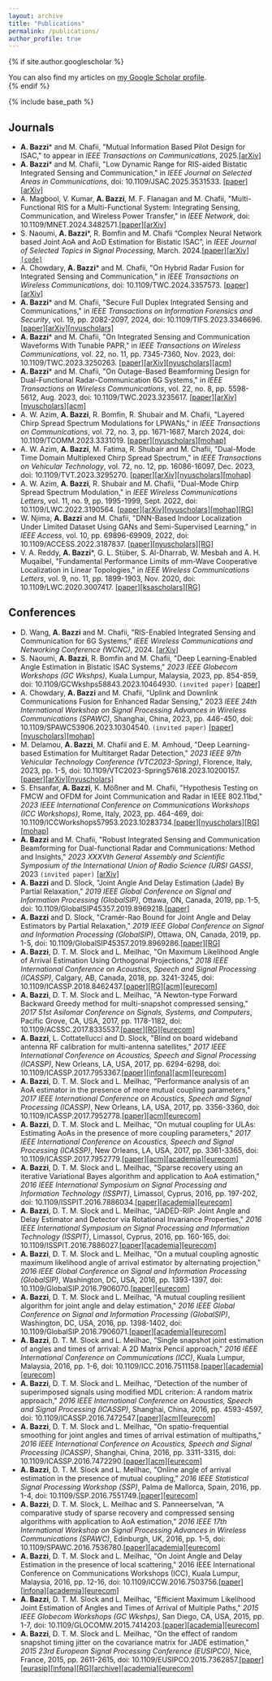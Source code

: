 ```yaml
---
layout: archive
title: "Publications"
permalink: /publications/
author_profile: true
---
```


{% if site.author.googlescholar %}
  <div class="wordwrap">You can also find my articles on <a href="{{site.author.googlescholar}}">my Google Scholar profile</a>.</div>
{% endif %}

{% include base_path %}

## Journals
* **A. Bazzi**\* and M. Chafii, "Mutual Information Based Pilot Design for ISAC," to appear in *IEEE Transactions on Communications*, 2025.[[arXiv]](https://arxiv.org/pdf/2306.13003)
* **A. Bazzi**\* and M. Chafii, "Low Dynamic Range for RIS-aided Bistatic Integrated Sensing and Communication," in *IEEE Journal on Selected Areas in Communications*, doi: 10.1109/JSAC.2025.3531533. [[paper]](https://ieeexplore.ieee.org/document/10854667)[[arXiv]](https://arxiv.org/pdf/2411.06117)
* A. Magbool, V. Kumar, **A. Bazzi**, M. F. Flanagan and M. Chafii, "Multi-Functional RIS for a Multi-Functional System: Integrating Sensing, Communication, and Wireless Power Transfer," in *IEEE Network*, doi: 10.1109/MNET.2024.3482571.[[paper]](https://ieeexplore.ieee.org/document/10720877)[[arXiv]](https://arxiv.org/pdf/2410.08715)
* S. Naoumi, **A. Bazzi**\*, R. Bomfin and M. Chafii “Complex Neural Network based Joint AoA and AoD Estimation for Bistatic ISAC”, in *IEEE Journal of Selected Topics in Signal Processing*, March. 2024.[[paper]](https://ieeexplore.ieee.org/abstract/document/10496165)[[arXiv]](https://arxiv.org/pdf/2404.00582.pdf)[``[code]``](https://github.com/salmane-s9/Bistatic_ISAC) 
* A. Chowdary, **A. Bazzi**\* and M. Chafii, "On Hybrid Radar Fusion for Integrated Sensing and Communication," in *IEEE Transactions on Wireless Communications*, doi: 10.1109/TWC.2024.3357573. [[paper]](https://ieeexplore.ieee.org/abstract/document/10417003)[[arXiv]](https://arxiv.org/abs/2303.05722)
* **A. Bazzi**\* and M. Chafii, "Secure Full Duplex Integrated Sensing and Communications," in *IEEE Transactions on Information Forensics and Security*, vol. 19, pp. 2082-2097, 2024, doi: 10.1109/TIFS.2023.3346696. [[paper]](https://ieeexplore.ieee.org/abstract/document/10373185)[[arXiv]](https://arxiv.org/abs/2312.11367)[[nyuscholars]](https://nyuscholars.nyu.edu/en/publications/secure-full-duplex-integrated-sensing-and-communications)
* **A. Bazzi**\* and M. Chafii, "On Integrated Sensing and Communication Waveforms With Tunable PAPR," in *IEEE Transactions on Wireless Communications*, vol. 22, no. 11, pp. 7345-7360, Nov. 2023, doi: 10.1109/TWC.2023.3250263. [[paper]](https://ieeexplore.ieee.org/abstract/document/10061453)[[arXiv]](https://arxiv.org/abs/2210.02892)[[nyuscholars]](https://nyuscholars.nyu.edu/en/publications/on-integrated-sensing-and-communication-waveforms-with-tunable-pa)[[acm]](https://dl.acm.org/doi/abs/10.1109/TWC.2023.3250263)
* **A. Bazzi**\* and M. Chafii, "On Outage-Based Beamforming Design for Dual-Functional Radar-Communication 6G Systems," in *IEEE Transactions on Wireless Communications*, vol. 22, no. 8, pp. 5598-5612, Aug. 2023, doi: 10.1109/TWC.2023.3235617. [[paper]](https://ieeexplore.ieee.org/abstract/document/10018908)[[arXiv]](https://arxiv.org/abs/2207.04921)[[nyuscholars]](https://nyuscholars.nyu.edu/en/publications/on-outage-based-beamforming-design-for-dual-functional-radar-comm)[[acm]](https://dl.acm.org/doi/abs/10.1109/TWC.2023.3235617)
* A. W. Azim, **A. Bazzi**, R. Bomfin, R. Shubair and M. Chafii, "Layered Chirp Spread Spectrum Modulations for LPWANs," in *IEEE Transactions on Communications*, vol. 72, no. 3, pp. 1671-1687, March 2024, doi: 10.1109/TCOMM.2023.3331019. [[paper]](https://ieeexplore.ieee.org/abstract/document/10312745)[[nyuscholars]](https://nyuscholars.nyu.edu/en/publications/layered-chirp-spread-spectrum-modulations-for-lpwans)[[mohap]](https://nchr.elsevierpure.com/en/publications/layered-chirp-spread-spectrum-modulations-for-lpwans)
* A. W. Azim, **A. Bazzi**, M. Fatima, R. Shubair and M. Chafii, "Dual-Mode Time Domain Multiplexed Chirp Spread Spectrum," in *IEEE Transactions on Vehicular Technology*, vol. 72, no. 12, pp. 16086-16097, Dec. 2023, doi: 10.1109/TVT.2023.3295270.
[[paper]](https://ieeexplore.ieee.org/abstract/document/10183362)[[arXiv]](https://arxiv.org/abs/2210.04094)[[nyuscholars]](https://nyuscholars.nyu.edu/en/publications/dual-mode-time-domain-multiplexed-chirp-spread-spectrum)[[mohap]](https://nchr.elsevierpure.com/en/publications/dual-mode-time-domain-multiplexed-chirp-spread-spectrum) 
* A. W. Azim, **A. Bazzi**, R. Shubair and M. Chafii, "Dual-Mode Chirp Spread Spectrum Modulation," in *IEEE Wireless Communications Letters*, vol. 11, no. 9, pp. 1995-1999, Sept. 2022, doi: 10.1109/LWC.2022.3190564.
[[paper]](https://ieeexplore.ieee.org/abstract/document/9828505)[[arXiv]](https://arxiv.org/abs/2205.09421)[[nyuscholars]](https://nyuscholars.nyu.edu/en/publications/dual-mode-chirp-spread-spectrum-modulation)[[mohap]](https://nchr.elsevierpure.com/en/publications/dual-mode-chirp-spread-spectrum-modulation)[[RG]](https://www.researchgate.net/profile/Raed-Shubair-2/publication/361979474_Dual-Mode_Chirp_Spread_Spectrum_Modulation/links/62d66844d62405589275f13d/Dual-Mode-Chirp-Spread-Spectrum-Modulation.pdf)
* W. Njima, **A. Bazzi** and M. Chafii, "DNN-Based Indoor Localization Under Limited Dataset Using GANs and Semi-Supervised Learning," in *IEEE Access*, vol. 10, pp. 69896-69909, 2022, doi: 10.1109/ACCESS.2022.3187837.
[[paper]](https://ieeexplore.ieee.org/abstract/document/9812625)[[nyuscholars]](https://nyuscholars.nyu.edu/en/publications/dnn-based-indoor-localization-under-limited-dataset-using-gans-an)[[RG]](https://www.researchgate.net/profile/Wafa-Njima/publication/361693527_DNN-based_Indoor_Localization_Under_Limited_Dataset_using_GANs_and_Semi-Supervised_Learning/links/62c5c36d8f4dd63324adb6a8/DNN-based-Indoor-Localization-Under-Limited-Dataset-using-GANs-and-Semi-Supervised-Learning.pdf)
* V. A. Reddy, **A. Bazzi**\*, G. L. Stüber, S. Al-Dharrab, W. Mesbah and A. H. Muqaibel, "Fundamental Performance Limits of mm-Wave Cooperative Localization in Linear Topologies," in *IEEE Wireless Communications Letters*, vol. 9, no. 11, pp. 1899-1903, Nov. 2020, doi: 10.1109/LWC.2020.3007417. [[paper]](https://ieeexplore.ieee.org/abstract/document/9134417)[[ksascholars]](https://ksascholar.dri.sa/en/publications/fundamental-performance-limits-of-mm-wave-cooperative-localizatio-4)[[RG]](https://www.researchgate.net/profile/Varun-Reddy-4/publication/342846052_Fundamental_Performance_Limits_of_mm-Wave_Cooperative_Localization_in_Linear_Topologies/links/5f0881cf299bf18816104427/Fundamental-Performance-Limits-of-mm-Wave-Cooperative-Localization-in-Linear-Topologies.pdf)



## Conferences
* D. Wang, **A. Bazzi** and M. Chafii, "RIS-Enabled Integrated Sensing and Communication for 6G Systems," *IEEE Wireless Communications and Networking Conference (WCNC)*, 2024. [[arXiv]](https://arxiv.org/abs/2401.00444)
* S. Naoumi, **A. Bazzi**, R. Bomfin and M. Chafii, "Deep Learning-Enabled Angle Estimation in Bistatic ISAC Systems," *2023 IEEE Globecom Workshops (GC Wkshps)*, Kuala Lumpur, Malaysia, 2023, pp. 854-859, doi: 10.1109/GCWkshps58843.2023.10464930. ``(invited paper)`` [[paper]](https://ieeexplore.ieee.org/abstract/document/10464930)
* A. Chowdary, **A. Bazzi** and M. Chafii, "Uplink and Downlink Communications Fusion for Enhanced Radar Sensing," 2023 *IEEE 24th International Workshop on Signal Processing Advances in Wireless Communications (SPAWC)*, Shanghai, China, 2023, pp. 446-450, doi: 10.1109/SPAWC53906.2023.10304540. ``(invited paper)`` [[paper]](https://ieeexplore.ieee.org/abstract/document/10304540)[[nyuscholars]](https://nyuscholars.nyu.edu/en/publications/uplink-and-downlink-communications-fusion-for-enhanced-radar-sens)[[mohap]](https://nchr.elsevierpure.com/en/publications/uplink-and-downlink-communications-fusion-for-enhanced-radar-sens)
* M. Delamou, **A. Bazzi**, M. Chafii and E. M. Amhoud, "Deep Learning-based Estimation for Multitarget Radar Detection," *2023 IEEE 97th Vehicular Technology Conference (VTC2023-Spring)*, Florence, Italy, 2023, pp. 1-5, doi: 10.1109/VTC2023-Spring57618.2023.10200157.[[paper]](https://ieeexplore.ieee.org/abstract/document/10200157)[[arXiv]](https://arxiv.org/abs/2305.05621)[[nyuscholars]](https://nyuscholars.nyu.edu/en/publications/deep-learning-based-estimation-for-multitarget-radar-detection)
* S. Ehsanfar, **A. Bazzi**, K. Mößner and M. Chafii, "Hypothesis Testing on FMCW and OFDM for Joint Communication and Radar in IEEE 802.11bd," *2023 IEEE International Conference on Communications Workshops (ICC Workshops)*, Rome, Italy, 2023, pp. 464-469, doi: 10.1109/ICCWorkshops57953.2023.10283734.[[paper]](https://ieeexplore.ieee.org/abstract/document/10283734)[[nyuscholars]](https://nyuscholars.nyu.edu/en/publications/hypothesis-testing-on-fmcw-and-ofdm-for-joint-communication-and-r)[[RG]](https://www.researchgate.net/profile/Shahab-Ehsanfar/publication/371012167_Hypothesis_Testing_on_FMCW_and_OFDM_for_Joint_Communication_and_Radar_in_IEEE_80211bd/links/646f16476a0082273fad1c6b/Hypothesis-Testing-on-FMCW-and-OFDM-for-Joint-Communication-and-Radar-in-IEEE-80211bd.pdf)[[mohap]](https://nchr.elsevierpure.com/en/publications/hypothesis-testing-on-fmcw-and-ofdm-for-joint-communication-and-r)
* **A. Bazzi** and M. Chafii, "Robust Integrated Sensing and Communication Beamforming for Dual-functional Radar and Communications: Method and Insights," *2023 XXXVth General Assembly and Scientific Symposium of the International Union of Radio Science (URSI GASS)*, 2023 ``(invited paper)`` [[arXiv]](https://arxiv.org/abs/2303.07652)
* **A. Bazzi** and D. Slock, "Joint Angle And Delay Estimation (Jade) By Partial Relaxation," *2019 IEEE Global Conference on Signal and Information Processing (GlobalSIP)*, Ottawa, ON, Canada, 2019, pp. 1-5, doi: 10.1109/GlobalSIP45357.2019.8969218.[[paper]](https://ieeexplore.ieee.org/abstract/document/8969218)
* **A. Bazzi** and D. Slock, "Cramér-Rao Bound for Joint Angle and Delay Estimators by Partial Relaxation," *2019 IEEE Global Conference on Signal and Information Processing (GlobalSIP)*, Ottawa, ON, Canada, 2019, pp. 1-5, doi: 10.1109/GlobalSIP45357.2019.8969286.[[paper]](https://ieeexplore.ieee.org/abstract/document/8969286)[[RG]](https://www.researchgate.net/profile/Ahmad-Bazzi/publication/336670468_Cramer-Rao_Bound_for_Joint_Angle_and_Delay_Estimators_by_Partial_Relaxation/links/5dab3bdda6fdccc99d91dcab/Cramer-Rao-Bound-for-Joint-Angle-and-Delay-Estimators-by-Partial-Relaxation.pdf)
* **A. Bazzi**, D. T. M. Slock and L. Meilhac, "On Maximum Likelihood Angle of Arrival Estimation Using Orthogonal Projections," *2018 IEEE International Conference on Acoustics, Speech and Signal Processing (ICASSP)*, Calgary, AB, Canada, 2018, pp. 3241-3245, doi: 10.1109/ICASSP.2018.8462437.[[paper]](https://ieeexplore.ieee.org/abstract/document/8462437)[[RG]](https://www.researchgate.net/profile/Ahmad-Bazzi/publication/323254993_On_Maximum_Likelihood_Angle_of_Arrival_Estimation_Using_Orthogonal_Projections/links/5a89ad09458515b8af94c77a/On-Maximum-Likelihood-Angle-of-Arrival-Estimation-Using-Orthogonal-Projections.pdf)[[acm]](https://dl.acm.org/doi/abs/10.1109/ICASSP.2018.8462437)[[eurecom]](https://www.eurecom.fr/en/publication/5497/download/comsys-publi-5497.pdf)
* **A. Bazzi**, D. T. M. Slock and L. Meilhac, "A Newton-type Forward Backward Greedy method for multi-snapshot compressed sensing," *2017 51st Asilomar Conference on Signals, Systems, and Computers*, Pacific Grove, CA, USA, 2017, pp. 1178-1182, doi: 10.1109/ACSSC.2017.8335537.[[paper]](https://ieeexplore.ieee.org/abstract/document/8335537)[[RG]](https://www.researchgate.net/profile/Ahmad-Bazzi/publication/318504568_A_Newton-type_Forward_Backward_Greedy_Method_for_Multi-Snapshot_Compressed_Sensing/links/596e3981aca272d552fe3525/A-Newton-type-Forward-Backward-Greedy-Method-for-Multi-Snapshot-Compressed-Sensing.pdf)[[eurecom]](https://www.eurecom.fr/fr/publication/5272/download/comsys-publi-5272.newton.pdf)
* **A. Bazzi**, L. Cottatellucci and D. Slock, "Blind on board wideband antenna RF calibration for multi-antenna satellites," *2017 IEEE International Conference on Acoustics, Speech and Signal Processing (ICASSP)*, New Orleans, LA, USA, 2017, pp. 6294-6298, doi: 10.1109/ICASSP.2017.7953367.[[paper]](https://ieeexplore.ieee.org/abstract/document/7953367)[[infona]](https://www.infona.pl/resource/bwmeta1.element.ieee-art-000007953367)[[acm]](https://dl.acm.org/doi/abs/10.1109/ICASSP.2017.7953367)[[eurecom]](https://www.eurecom.fr/publication/5111/download/comsys-publi-5111_2.pdf)
* **A. Bazzi**, D. T. M. Slock and L. Meilhac, "Performance analysis of an AoA estimator in the presence of more mutual coupling parameters," *2017 IEEE International Conference on Acoustics, Speech and Signal Processing (ICASSP)*, New Orleans, LA, USA, 2017, pp. 3356-3360, doi: 10.1109/ICASSP.2017.7952778.[[paper]](https://ieeexplore.ieee.org/abstract/document/7952778)[[acm]](https://dl.acm.org/doi/abs/10.1109/ICASSP.2017.7952778)[[eurecom]](https://www.eurecom.fr/fr/publication/5110/download/comsys-publi-5110.pdf)
* **A. Bazzi**, D. T. M. Slock and L. Meilhac, "On mutual coupling for ULAs: Estimating AoAs in the presence of more coupling parameters," *2017 IEEE International Conference on Acoustics, Speech and Signal Processing (ICASSP)*, New Orleans, LA, USA, 2017, pp. 3361-3365, doi: 10.1109/ICASSP.2017.7952779.[[paper]](https://ieeexplore.ieee.org/abstract/document/7952779)[[acm]](https://dl.acm.org/doi/abs/10.1109/ICASSP.2017.7952779)[[academia]](https://d1wqtxts1xzle7.cloudfront.net/93872058/comsys-publi-5109-libre.pdf?1667898371=&response-content-disposition=inline%3B+filename%3DOn_mutual_coupling_for_ULAs_Estimating_A.pdf&Expires=1711909468&Signature=e5XDp8GO6YWY8VFkMIPbhYIyQ2eJLAwCT8tmj3puN6C56PhQPl3rOwv0TlJm~hlaanHBDDjbEO3B6EBFoWkq56JsaJZ0L8lS1F0RztQUa1c3LxFegLCL60ovcC4m9ESSGIPAcDMWqUKq7AcaAanNkU448Y4xcl~lDBgFeLdx3TQmLaIP6kpBc0cR7vxJTclBE8ScI9A2Ln0Makf7nmk0CScZs7gr2ci5SbX3uXI4ElBxnvbq2fRci78cTCrWzBZviQ5D7v36Oq9R-6lwIwYKjNnGE~DfEynHoFB~TYUiZJFEtUAxMQe37G3kn9axIzXpH92e9SShY1v8a75H5SR~OQ__&Key-Pair-Id=APKAJLOHF5GGSLRBV4ZA)[[eurecom]](https://www.eurecom.fr/en/publication/5109/download/comsys-publi-5109.pdf)
* **A. Bazzi**, D. T. M. Slock and L. Meilhac, "Sparse recovery using an iterative Variational Bayes algorithm and application to AoA estimation," *2016 IEEE International Symposium on Signal Processing and Information Technology (ISSPIT)*, Limassol, Cyprus, 2016, pp. 197-202, doi: 10.1109/ISSPIT.2016.7886034.[[paper]](https://ieeexplore.ieee.org/abstract/document/7886034)[[academia]](https://d1wqtxts1xzle7.cloudfront.net/93872042/comsys-publi-5127-libre.pdf?1667898374=&response-content-disposition=inline%3B+filename%3DSparse_recovery_using_an_iterative_Varia.pdf&Expires=1711909611&Signature=caPQTxKO1rBENdsWatTmIv7fqFfOoPadYnpT2sQrpAGTgnc~eagitTTIyrHxQy0xTAoBhYazg-WBD30juDMUxTAm3qDpN3AO5JRhT~kLg1oPWPskQdJny-jvlwRDeyjTq8OVBoG2i4SHfBPpH~PWkBIyVbBJTWMTE7q4XDRJ7Ea2MyRKMm2lPwWKPI0kpt5AS3FAP9bEj8YhgFNA3AundjHUNYQ3NamZXDEyE4URtkUeOeXjqlBbIogU5Scz2-Efbu1FNndfLVEpx8VVz5l0RRPtfrFKlfJX8ae3INnDj5cfyedLN~iVcOtsUtMZmELXpe4Ic5zPKcIOCHZza0Q3JA__&Key-Pair-Id=APKAJLOHF5GGSLRBV4ZA)[[eurecom]](https://www.eurecom.fr/en/publication/5127/download/comsys-publi-5127.pdf)
* **A. Bazzi**, D. T. M. Slock and L. Meilhac, "JADED-RIP: Joint Angle and Delay Estimator and Detector via Rotational Invariance Properties," *2016 IEEE International Symposium on Signal Processing and Information Technology (ISSPIT)*, Limassol, Cyprus, 2016, pp. 160-165, doi: 10.1109/ISSPIT.2016.7886027.[[paper]](https://ieeexplore.ieee.org/abstract/document/7886027)[[academia]](https://d1wqtxts1xzle7.cloudfront.net/93872062/comsys-publi-5126-libre.pdf?1667898411=&response-content-disposition=inline%3B+filename%3DJADED_RIP_Joint_Angle_and_Delay_Estimato.pdf&Expires=1711909733&Signature=W50zfwko-L6fej4wqcgsYWPGBw5AC6Y-Xx1~7YOEIZQSTHs3Sf4QuuQ3tmif7Xjm~4DPpEeNznnneiMghHYaqO6aySiWb9Ut8kH-zrhc3fzMdq8ap-H3MiN41XJ8JvHNwomTfLtSWIMN6raVepuuBy3er7-xjzVuL23ZBr1P6PWmv-p~4KtP88t2QNwAm-LcVKlJNo5I8bgw8g1axYIDhnEI3Ue3zhO-Lw844cygpzYIwg9tmEUKk2E1uiej0XvXlzHdoBaAzoG9v4SXSe5DFLaGkSdA5AjpI5l5af3doKchbtxMawojJ8ieYblrY74guXt3ILWOiBTra1rhz1e90g__&Key-Pair-Id=APKAJLOHF5GGSLRBV4ZA)[[eurecom]](https://www.eurecom.fr/publication/5126/download/comsys-publi-5126.pdf)
* **A. Bazzi**, D. T. M. Slock and L. Meilhac, "On a mutual coupling agnostic maximum likelihood angle of arrival estimator by alternating projection," *2016 IEEE Global Conference on Signal and Information Processing (GlobalSIP)*, Washington, DC, USA, 2016, pp. 1393-1397, doi: 10.1109/GlobalSIP.2016.7906070.[[paper]](https://ieeexplore.ieee.org/abstract/document/7906070)[[eurecom]](https://www.eurecom.fr/fr/publication/4988/download/comsys-publi-4988.pdf)
* **A. Bazzi**, D. T. M. Slock and L. Meilhac, "A mutual coupling resilient algorithm for joint angle and delay estimation," *2016 IEEE Global Conference on Signal and Information Processing (GlobalSIP)*, Washington, DC, USA, 2016, pp. 1398-1402, doi: 10.1109/GlobalSIP.2016.7906071.[[paper]](https://ieeexplore.ieee.org/abstract/document/7906071)[[academia]](https://d1wqtxts1xzle7.cloudfront.net/93872010/comsys-publi-4987_1-libre.pdf?1667898377=&response-content-disposition=inline%3B+filename%3DA_mutual_coupling_resilient_algorithm_fo.pdf&Expires=1711910265&Signature=fl9CLt1CxISEDkRnq9PDQY~WDc1ZZH70nDiWLTf61Tvmy6H3kzuSejlLOljR7xVyzKLOYlRHJ7i0BHfOzmET1JN0XqtrMAoR79p2nU0tvm2WTRMVUHqKFGEm79aWJIve2T2io91sMZnGmyvaUsgxHEIRdlz0nGPxOADbtSS3i1w4gUJ4QvtMIFsAHWUCVAv86wbBRm6MKxdv51MM97hpzxc-RUsepLLB5bsYNMxUiggy~7L5uqaczpLYGIiEdYE7ZZvxL3k-olF969WDNUUs6wW-aNSxNMrwNoaiaIbL3UlQvqDf-JzCwlQM34IJtbBJ8DNAmGRS4i59ft2zdqCh5g__&Key-Pair-Id=APKAJLOHF5GGSLRBV4ZA)[[eurecom]](https://www.eurecom.fr/en/publication/4987/download/comsys-publi-4987_1.pdf)
* **A. Bazzi**, D. T. M. Slock and L. Meilhac, "Single snapshot joint estimation of angles and times of arrival: A 2D Matrix Pencil approach," *2016 IEEE International Conference on Communications (ICC)*, Kuala Lumpur, Malaysia, 2016, pp. 1-6, doi: 10.1109/ICC.2016.7511158.[[paper]](https://ieeexplore.ieee.org/abstract/document/7511158)[[academia]](https://d1wqtxts1xzle7.cloudfront.net/93872051/cm-publi-4817-libre.pdf?1667898561=&response-content-disposition=inline%3B+filename%3DSingle_snapshot_joint_estimation_of_angl.pdf&Expires=1711910359&Signature=Kncq5nnFmaOO4NlXFAQwPElhDU1O3EllqD2AU9-ohYLdJbvaERNouV-s5sXTsaxmd0G2e4Z2aJlOA4tjjWXGfurg7evl8~rCp7hX-6QcVdZsgvXrvucJwo~rTKD7-aHhec6KKTOo42wwol9SUr-dphO-qESYGtU9XhCP-UTwmyAE~IlBGQ8uQO67TkCCRp63wQ31OK5lK0xHDsNNSmwr6gxHilT7vjmI5j7H0tRkUaIQbETKmzD46bsWCz4N6ndguEwvCHeBKFLcTyRXrSnLz0V6kOoAJV0tQT4ogcc4WOc7UilRy4aPOC9ycziWcsVCoZD0XQYHnVAeTIm1xMslhg__&Key-Pair-Id=APKAJLOHF5GGSLRBV4ZA)[[eurecom]](https://www.eurecom.fr/en/publication/4817/download/cm-publi-4817.pdf)
* **A. Bazzi**, D. T. M. Slock and L. Meilhac, "Detection of the number of superimposed signals using modified MDL criterion: A random matrix approach," *2016 IEEE International Conference on Acoustics, Speech and Signal Processing (ICASSP)*, Shanghai, China, 2016, pp. 4593-4597, doi: 10.1109/ICASSP.2016.7472547.[[paper]](https://ieeexplore.ieee.org/abstract/document/7472547)[[acm]](https://dl.acm.org/doi/abs/10.1109/ICASSP.2016.7472547)[[eurecom]](https://www.eurecom.fr/en/publication/4789/download/cm-publi-4789.pdf)
* **A. Bazzi**, D. T. M. Slock and L. Meilhac, "On spatio-frequential smoothing for joint angles and times of arrival estimation of multipaths," *2016 IEEE International Conference on Acoustics, Speech and Signal Processing (ICASSP)*, Shanghai, China, 2016, pp. 3311-3315, doi: 10.1109/ICASSP.2016.7472290.[[paper]](https://ieeexplore.ieee.org/abstract/document/7472290)[[acm]](https://dl.acm.org/doi/abs/10.1109/ICASSP.2016.7472290)[[eurecom]](https://www.eurecom.fr/fr/publication/4790/download/cm-publi-4790.pdf)
* **A. Bazzi**, D. T. M. Slock and L. Meilhac, "Online angle of arrival estimation in the presence of mutual coupling," *2016 IEEE Statistical Signal Processing Workshop (SSP)*, Palma de Mallorca, Spain, 2016, pp. 1-4, doi: 10.1109/SSP.2016.7551749.[[paper]](https://ieeexplore.ieee.org/abstract/document/7551749)[[eurecom]](https://www.eurecom.fr/en/publication/4887/download/comsys-publi-4887.pdf)
* **A. Bazzi**, D. T. M. Slock, L. Meilhac and S. Panneerselvan, "A comparative study of sparse recovery and compressed sensing algorithms with application to AoA estimation," *2016 IEEE 17th International Workshop on Signal Processing Advances in Wireless Communications (SPAWC)*, Edinburgh, UK, 2016, pp. 1-5, doi: 10.1109/SPAWC.2016.7536780.[[paper]](https://ieeexplore.ieee.org/abstract/document/7536780)[[academia]](https://d1wqtxts1xzle7.cloudfront.net/93872055/comsys-publi-4888-libre.pdf?1667898372=&response-content-disposition=inline%3B+filename%3DA_comparative_study_of_sparse_recovery_a.pdf&Expires=1711911372&Signature=HU8NyaEx2C7q49j-tGNmY11YOPGlP5mHHTIrITgxKmrPJsnYBKIhYVrVyvXigcOu7poJTK~bTjgu67~AjZuQIVpLHbNpjA9Zc10xw9pZSpcGq6f3Rj3uTLauqQsMBq-7gIEdd2gD18XVGNaiactsf1j-IUYkmZyjt4tegSAqgCtRcAFXOqjs8M-eEs5uags3dZ8HoGju1LfAa8CLRWLdvq0dZcT9eLLRZjm1tess5Z-~Hd6uGWDZ9l0axadtSr4mDbyV~icyYO~GCBOaFJ0~e0j87KH42mjceKNTcjCCyuSRPZP~pAve~IQXwJkzTKg7STnas96bzejUG6mduWgaug__&Key-Pair-Id=APKAJLOHF5GGSLRBV4ZA)[[eurecom]](https://www.eurecom.fr/en/publication/4888/download/comsys-publi-4888.pdf)
* **A. Bazzi**, D. T. M. Slock and L. Meilhac, "On Joint Angle and Delay Estimation in the presence of local scattering," 2016 IEEE International Conference on Communications Workshops (ICC), Kuala Lumpur, Malaysia, 2016, pp. 12-16, doi: 10.1109/ICCW.2016.7503756.[[paper]](https://ieeexplore.ieee.org/abstract/document/7503756)[[infona]](https://www.infona.pl/resource/bwmeta1.element.ieee-art-000007503756)[[academia]](https://d1wqtxts1xzle7.cloudfront.net/108053940/cm-publi-4832-libre.pdf?1701292415=&response-content-disposition=inline%3B+filename%3DOn_Joint_Angle_and_Delay_Estimation_in_t.pdf&Expires=1711911447&Signature=CXu3~2eIgL7hX1cRUeohZ30EMGIFUQiMiR8NX0GjFd0SwIAjvCuOBF8xyIIzyRnvTBZlv5IbhIWcAJQNhPdqN7bTPZ0pO7ltJYEATQ4YMKF1BVO807plTjmKK7FUB8n3tT-87KItpMVPhqlwqjrzqlHLO8B4cR96VBnsEUPyqVd1GTtFneQ~~Xvaz0mFNnNt9jxYP~rLKdm1GmDt3hM9G9W8ZyHAndIic8DgKXYGJ5rTU0q5UmJ09-HGMvgvUteeLHRS1yLlQLwEPjgqlz5VeuuhZBSEUzfuI9Hn2etcONAfnOPL2bGly9zTN6T~zBZRpdqyjs1GRPPAEFljRPo41A__&Key-Pair-Id=APKAJLOHF5GGSLRBV4ZA)[[eurecom]](https://www.eurecom.fr/en/publication/4832/download/cm-publi-4832.pdf)
* **A. Bazzi**, D. T. M. Slock and L. Meilhac, "Efficient Maximum Likelihood Joint Estimation of Angles and Times of Arrival of Multiple Paths," *2015 IEEE Globecom Workshops (GC Wkshps)*, San Diego, CA, USA, 2015, pp. 1-7, doi: 10.1109/GLOCOMW.2015.7414203.[[paper]](https://ieeexplore.ieee.org/abstract/document/7414203)[[academia]](https://d1wqtxts1xzle7.cloudfront.net/93872049/cm-publi-4674-libre.pdf?1667898376=&response-content-disposition=inline%3B+filename%3DEfficient_Maximum_Likelihood_Joint_Estim.pdf&Expires=1711910928&Signature=ZjVHwh4gCMC8TSpPZJ-7vCRK64TQ3G96Xa9Z~uyQJPF1UdOYw6g-c~ijV2fwORUeuDqj8f2Ji1VPYtwKJ8Bz-y8uYbbbkzP0VqY6yrZ2WOwdCX9iTVkj6Lw8vdjCRsIN8kRDL59kDHoiVgGcsvc6UTZHVLIouTYyMrSLg86XtORT3T46AH~ZysFe02I3sYKehiIPTFKz6IxQ~1nidDFnXIR3dlfJgW9~b1GH4swtzkNrMtvDMVtPWA0529pAgqRPQQkVeYylOg6~87W43~YjrSMwTApBFTSsrMo7uCoWZsOn2Dl7qXH5DILcb3rvgfra0V95l-O4grpGp1ZtNa9Gwg__&Key-Pair-Id=APKAJLOHF5GGSLRBV4ZA)[[eurecom]](https://www.eurecom.fr/en/publication/4674/download/cm-publi-4674.pdf)
* **A. Bazzi**, D. T. M. Slock and L. Meilhac, "On the effect of random snapshot timing jitter on the covariance matrix for JADE estimation," *2015 23rd European Signal Processing Conference (EUSIPCO)*, Nice, France, 2015, pp. 2611-2615, doi: 10.1109/EUSIPCO.2015.7362857.[[paper]](https://ieeexplore.ieee.org/abstract/document/7362857)[[eurasip]](https://eurasip.org/Proceedings/Eusipco/Eusipco2015/papers/1570104921.pdf)[[infona]](https://www.infona.pl/resource/bwmeta1.element.ieee-art-000007362857)[[RG]](https://www.researchgate.net/profile/Ahmad-Bazzi/publication/277323839_On_the_effect_of_random_snapshot_timing_jitter_on_the_covariance_matrix_for_JADE_estimation/links/5567949a08aefcb861d38b5b/On-the-effect-of-random-snapshot-timing-jitter-on-the-covariance-matrix-for-JADE-estimation.pdf)[[archive]](https://web.archive.org/web/20200713042214id_/https://www.eurasip.org/Proceedings/Eusipco/Eusipco2015/papers/1570104921.pdf)[[academia]](https://d1wqtxts1xzle7.cloudfront.net/42945742/ON_THE_EFFECT_OF_RANDOM_SNAPSHOT_TIMING_20160222-30728-805d7f-libre.pdf?1456167077=&response-content-disposition=inline%3B+filename%3DOn_the_Effect_of_Random_Snapshot_Timing.pdf&Expires=1711910786&Signature=DdrlOAYtWqmHOOeQNjlrUX4~Y~G81wnjLCq3qULyThXsea5~SMCBj6rVf-cOMWY9mYhUkVAYtw9ZGwGveypZPs~szIBXnpwrx~u3QgRFtHTU-WhksyxzlOkcEbUSF~6gG3sjvisVMIIc~KgCSGIdGM7i51Pdh9FVPwByEMnLXwjgr2jipD4R2tzVZm5Fw~1jJxmLgKgOH-9dUf71Gp8LxsLo25CFpDjVdwWtCY~-c6dMFhVlPl6uEAEe-V-lpDqEY6eoLgVebusCnymPLlkUkt8juo7s1qce~PJs-KCQ8pE5lD7m18BBKdKgyFwUP8hHeBCqsNTYElHXT8CqvhXFjQ__&Key-Pair-Id=APKAJLOHF5GGSLRBV4ZA)[[eurecom]](https://www.eurecom.fr/publication/4599/download/cm-publi-4599.pdf)










